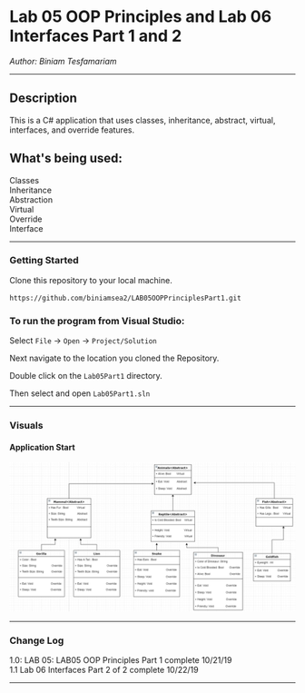 # Lab 05 OOP Principles and Lab 06 Interfaces Part 1 and 2

*Author: Biniam Tesfamariam*

----

## Description
This is a C# application that uses classes, inheritance, abstract, virtual, interfaces, and override features.


## What's being used:  
Classes  
Inheritance  
Abstraction  
Virtual  
Override  
Interface  
 


---

### Getting Started
Clone this repository to your local machine.

```
https://github.com/biniamsea2/LAB05OOPPrinciplesPart1.git
```

### To run the program from Visual Studio:
Select ```File``` -> ```Open``` -> ```Project/Solution```

Next navigate to the location you cloned the Repository.

Double click on the ```Lab05Part1``` directory.

Then select and open ```Lab05Part1.sln```

---

### Visuals

#### Application Start
![Image 1](https://github.com/biniamsea2/LAB05OOPPrinciplesPart1/blob/master/DrawIO/Screenshot%20(39).png)

---

### Change Log
1.0: LAB 05: LAB05 OOP Principles Part 1 complete 10/21/19  
1.1  Lab 06 Interfaces Part 2 of 2 complete 10/22/19


------------------------------
